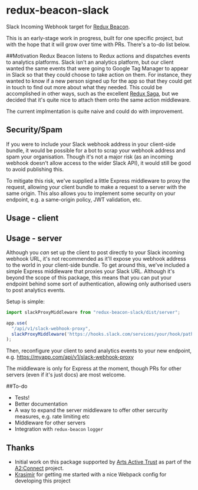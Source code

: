 # redux-beacon-slack

Slack Incoming Webhook target for [Redux Beacon](https://github.com/rangle/redux-beacon).

This is an early-stage work in progress, built for one specific project, but with the hope that it will grow over time with PRs. There's a to-do list below.

##Motivation
Redux Beacon listens to Redux actions and dispatches events to analytics platforms. Slack isn't an analytics platform, but our client wanted the same events that were going to Google Tag Manager to appear in Slack so that they could choose to take action on them. For instance, they wanted to know if a new person signed up for the app so that they could get in touch to find out more about what they needed. This could be accomplished in other ways, such as the excellent [Redux Saga](https://github.com/redux-saga/redux-saga), but we decided that it's quite nice to attach them onto the same action middleware.

The current implmentation is quite naive and could do with improvement.

## Security/Spam
If you were to include your Slack webhook address in your client-side bundle, it would be possible for a bot to scrap your webhook address and spam your organisation. Though it's not a major risk (as an incoming webhook doesn't allow access to the wider Slack API), it would still be good to avoid publishing this.

To mitigate this risk, we've supplied a little Express middleware to proxy the request, allowing your client bundle to make a request to a server with the same origin. This also allows you to implement some security on your endpoint, e.g. a same-origin policy, JWT validation, etc.

## Usage - client



## Usage - server

Although you _can_ set up the client to post directly to your Slack incoming webhook URL, it's not recommended as it'll expose you webhook address to the world in your client-side bundle. To get around this, we've included a simple Express middleware that proxies your Slack URL. Although it's beyond the scope of this package, this means that you can put your endpoint behind some sort of authentication, allowing only authorised users to post analytics events.

Setup is simple:

```js
import slackProxyMiddleware from "redux-beacon-slack/dist/server";

app.use(
  "/api/v1/slack-webhook-proxy",
  slackProxyMiddleware('https://hooks.slack.com/services/your/hook/path'),
);
```

Then, reconfigure your client to send analytics events to your new endpoint, e.g. https://myapp.com/api/v1/slack-webhook-proxy

The middleware is only for Express at the moment, though PRs for other servers (even if it's just docs) are most welcome.

##To-do

* Tests!
* Better documentation
* A way to expand the server middleware to offer other sercurity measures, e.g. rate limiting etc
* Middleware for other servers
* Integration with `redux-beacon` `logger`

## Thanks

* Initial work on this package supported by [Arts Active Trust](http://artsactive.org.uk/) as part of the [A2:Connect](https://a2connect.org) project.
* [Krasimir](http://krasimirtsonev.com/blog/article/javascript-library-starter-using-webpack-es6) for getting me started with a nice Webpack config for developing this project